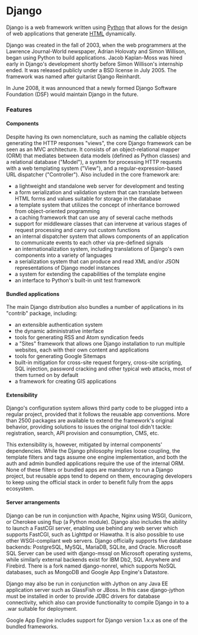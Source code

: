 # Django

Django is a web framework written using [Python](/wiki/Python) that allows for the design of web applications that generate [HTML](/wiki/HTML) dynamically.

Django was created in the fall of 2003, when the web programmers at the Lawrence Journal-World newspaper, Adrian Holovaty and Simon Willison, began using Python to build applications. Jacob Kaplan-Moss was hired early in Django's development shortly before Simon Willison's internship ended. It was released publicly under a BSD license in July 2005. The framework was named after guitarist Django Reinhardt.

In June 2008, it was announced that a newly formed Django Software Foundation (DSF) would maintain Django in the future.

### Features
#### Components
Despite having its own nomenclature, such as naming the callable objects generating the HTTP responses "views", the core Django framework can be seen as an MVC architecture. It consists of an object-relational mapper (ORM) that mediates between data models (defined as Python classes) and a relational database ("Model"), a system for processing HTTP requests with a web templating system ("View"), and a regular-expression-based URL dispatcher ("Controller").
Also included in the core framework are:

* a lightweight and standalone web server for development and testing
* a form serialization and validation system that can translate between HTML forms and values suitable for storage in the database
* a template system that utilizes the concept of inheritance borrowed from object-oriented programming
* a caching framework that can use any of several cache methods
* support for middleware classes that can intervene at various stages of request processing and carry out custom functions
* an internal dispatcher system that allows components of an application to communicate events to each other via pre-defined signals
* an internationalization system, including translations of Django's own components into a variety of languages
* a serialization system that can produce and read XML and/or JSON representations of Django model instances
* a system for extending the capabilities of the template engine
* an interface to Python's built-in unit test framework

#### Bundled applications
The main Django distribution also bundles a number of applications in its "contrib" package, including:

* an extensible authentication system
* the dynamic administrative interface
* tools for generating RSS and Atom syndication feeds
* a "Sites" framework that allows one Django installation to run multiple websites, each with their own content and applications
* tools for generating Google Sitemaps
* built-in mitigation for cross-site request forgery, cross-site scripting, SQL injection, password cracking and other typical web attacks, most of them turned on by default
* a framework for creating GIS applications

#### Extensibility
Django's configuration system allows third party code to be plugged into a regular project, provided that it follows the reusable app conventions. More than 2500 packages are available to extend the framework's original behavior, providing solutions to issues the original tool didn't tackle: registration, search, API provision and consumption, CMS, etc.

This extensibility is, however, mitigated by internal components' dependencies. While the Django philosophy implies loose coupling, the template filters and tags assume one engine implementation, and both the auth and admin bundled applications require the use of the internal ORM. None of these filters or bundled apps are mandatory to run a Django project, but reusable apps tend to depend on them, encouraging developers to keep using the official stack in order to benefit fully from the apps ecosystem.

#### Server arrangements
Django can be run in conjunction with Apache, Nginx using WSGI, Gunicorn, or Cherokee using flup (a Python module). Django also includes the ability to launch a FastCGI server, enabling use behind any web server which supports FastCGI, such as Lighttpd or Hiawatha. It is also possible to use other WSGI-compliant web servers. Django officially supports five database backends: PostgreSQL, MySQL, MariaDB, SQLite, and Oracle. Microsoft SQL Server can be used with django-mssql on Microsoft operating systems, while similarly external backends exist for IBM Db2, SQL Anywhere and Firebird. There is a fork named django-nonrel, which supports NoSQL databases, such as MongoDB and Google App Engine's Datastore.

Django may also be run in conjunction with Jython on any Java EE application server such as GlassFish or JBoss. In this case django-jython must be installed in order to provide JDBC drivers for database connectivity, which also can provide functionality to compile Django in to a .war suitable for deployment.

Google App Engine includes support for Django version 1.x.x as one of the bundled frameworks.